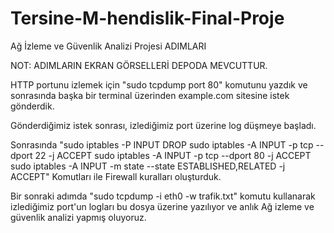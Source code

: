 # Tersine-M-hendislik-Final-Proje
Ağ İzleme ve Güvenlik Analizi Projesi
ADIMLARI

NOT: ADIMLARIN EKRAN GÖRSELLERİ DEPODA MEVCUTTUR.

HTTP portunu izlemek için "sudo tcpdump port 80" komutunu yazdık ve sonrasında başka bir terminal üzerinden example.com sitesine istek gönderdik.

Gönderdiğimiz istek sonrası, izlediğimiz port üzerine log düşmeye başladı.

Sonrasında
"sudo iptables -P INPUT DROP
sudo iptables -A INPUT -p tcp --dport 22 -j ACCEPT
sudo iptables -A INPUT -p tcp --dport 80 -j ACCEPT
sudo iptables -A INPUT -m state --state ESTABLISHED,RELATED -j ACCEPT" Komutları ile Firewall kuralları oluşturduk.

Bir sonraki adımda "sudo tcpdump -i eth0 -w trafik.txt" komutu kullanarak izlediğimiz port'un logları bu dosya üzerine yazılıyor ve anlık Ağ izleme ve güvenlik analizi yapmış oluyoruz.
